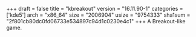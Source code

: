 +++
draft = false
title = "kbreakout"
version = "16.11.90-1"
categories = ['kde5']
arch = "x86_64"
size = "2006904"
usize = "9754333"
sha1sum = "2f801cb80dc0fd06733e534897c94d1c0230e4c1"
+++
A Breakout-like game.